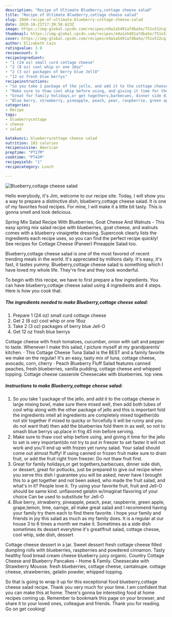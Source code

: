 ```yaml
---
description: "Recipe of Ultimate Blueberry,cottage cheese salad"
title: "Recipe of Ultimate Blueberry,cottage cheese salad"
slug: 2048-recipe-of-ultimate-blueberry-cottage-cheese-salad
date: 2020-10-21T17:39:58.623Z
image: https://img-global.cpcdn.com/recipes/e9a1a5491a7dba5e/751x532cq70/blueberrycottage-cheese-salad-recipe-main-photo.jpg
thumbnail: https://img-global.cpcdn.com/recipes/e9a1a5491a7dba5e/751x532cq70/blueberrycottage-cheese-salad-recipe-main-photo.jpg
cover: https://img-global.cpcdn.com/recipes/e9a1a5491a7dba5e/751x532cq70/blueberrycottage-cheese-salad-recipe-main-photo.jpg
author: Elizabeth Cain
ratingvalue: 3.9
reviewcount: 8
recipeingredient:
- "1 (24 oz) small curd cottage cheese"
- "2 (8 oz) cool whip or one 16oz"
- "2 (3 oz) packages of berry blue JellO"
- "12 oz fresh blue berrys"
recipeinstructions:
- "So you take 1 package of the jello, and add it to the cottage cheese in large mixing bowl, make sure there mixed well, then add both tubes of cool whip along with the other package of jello and this is important fold the ingredients intell all ingredients are completely mixed together(do not stir together if mixed to quicky or forcefully it will be runny and you do not want that) then add the blueberries fold them in as well, so not to smash blue berrys up.place in frig 45 min before serving."
- "Make sure to thaw cool whip before using, and giving it time for the jello to set is very important(do not try to put in freezer to set faster it will not work and you&#39;ll end up with frozen yet runny salad. Your salad should come out almost fluffy! If using canned or frozen fruit make sure to drain fruit, or add the fruit right from freezer. Do not thaw fruit first."
- "Great for family holidays,or get togethers,barbecues, dinner side dish, or dessert, great for potlucks, just be prepared to give out recipe when you serve this dish I guarantee you will be asked, never have I brought this to a get together and not been asked, who made the fruit salad, and what&#39;s in it? People love it. Try using your favorite fruit, fruit and Jell-O should be same kind. unflavored gelatin w/imaginat flavoring of your choice Can be used to substitute for Jell-O"
- "Blue berry, strwaberry, pineapple, peach, pear, raspberrie, green apple, grape,lemon, lime, oarnge, all make great salad and I recommend having your family try them each to find there favorite. I hope your family and friends in joy this salad as much as my family does. It is a regular at our house 3 to 6 times a month we make it. Sometimes as a side dish sometimes its dessert everytime it&#39;s great!fruit salad, cottage chesse, cool whip, side dish, dessert"
categories:
- Recipe
tags:
- blueberrycottage
- cheese
- salad

katakunci: blueberrycottage cheese salad 
nutrition: 183 calories
recipecuisine: American
preptime: "PT17M"
cooktime: "PT42M"
recipeyield: "1"
recipecategory: Lunch

---
```



![Blueberry,cottage cheese salad](https://img-global.cpcdn.com/recipes/e9a1a5491a7dba5e/751x532cq70/blueberrycottage-cheese-salad-recipe-main-photo.jpg)

Hello everybody, it's Jim, welcome to our recipe site. Today, I will show you a way to prepare a distinctive dish, blueberry,cottage cheese salad. It is one of my favorites food recipes. For mine, I will make it a little bit tasty. This is gonna smell and look delicious.

Spring Mix Salad Recipe With Blueberries, Goat Cheese And Walnuts - This easy spring mix salad recipe with blueberries, goat cheese, and walnuts comes with a blueberry vinaigrette dressing. Supercook clearly lists the ingredients each recipe uses, so you can find the perfect recipe quickly! See recipes for Cottage Cheese (Paneer) Pineapple Salad too.

Blueberry,cottage cheese salad is one of the most favored of recent trending meals in the world. It's appreciated by millions daily. It's easy, it's fast, it tastes yummy. Blueberry,cottage cheese salad is something which I have loved my whole life. They're fine and they look wonderful.


To begin with this recipe, we have to first prepare a few ingredients. You can have blueberry,cottage cheese salad using 4 ingredients and 4 steps. Here is how you cook that.

<!--inarticleads1-->

##### The ingredients needed to make Blueberry,cottage cheese salad:

1. Prepare 1 (24 oz) small curd cottage cheese
1. Get 2 (8 oz) cool whip or one 16oz
1. Take 2 (3 oz) packages of berry blue Jell-O
1. Get 12 oz fresh blue berrys


Cottage cheese with fresh tomatoes, cucumber, onion with salt and pepper to taste. Whenever I make this salad, I picture myself at my grandparents&#39; kitchen. · This Cottage Cheese Tuna Salad is the BEST and a family favorite we make on the regular! It&#39;s an easy, tasty mix of tuna, cottage cheese, avocado, corn, cherry · Peach Blueberry Fluff Salad features canned peaches, fresh blueberries, vanilla pudding, cottage cheese and whipped topping. Cottage cheese casserole Cheesecake with blueberries. top view. 

<!--inarticleads2-->

##### Instructions to make Blueberry,cottage cheese salad:

1. So you take 1 package of the jello, and add it to the cottage cheese in large mixing bowl, make sure there mixed well, then add both tubes of cool whip along with the other package of jello and this is important fold the ingredients intell all ingredients are completely mixed together(do not stir together if mixed to quicky or forcefully it will be runny and you do not want that) then add the blueberries fold them in as well, so not to smash blue berrys up.place in frig 45 min before serving.
1. Make sure to thaw cool whip before using, and giving it time for the jello to set is very important(do not try to put in freezer to set faster it will not work and you&#39;ll end up with frozen yet runny salad. Your salad should come out almost fluffy! If using canned or frozen fruit make sure to drain fruit, or add the fruit right from freezer. Do not thaw fruit first.
1. Great for family holidays,or get togethers,barbecues, dinner side dish, or dessert, great for potlucks, just be prepared to give out recipe when you serve this dish I guarantee you will be asked, never have I brought this to a get together and not been asked, who made the fruit salad, and what&#39;s in it? People love it. Try using your favorite fruit, fruit and Jell-O should be same kind. unflavored gelatin w/imaginat flavoring of your choice Can be used to substitute for Jell-O
1. Blue berry, strwaberry, pineapple, peach, pear, raspberrie, green apple, grape,lemon, lime, oarnge, all make great salad and I recommend having your family try them each to find there favorite. I hope your family and friends in joy this salad as much as my family does. It is a regular at our house 3 to 6 times a month we make it. Sometimes as a side dish sometimes its dessert everytime it&#39;s great!fruit salad, cottage chesse, cool whip, side dish, dessert


Cottage cheese dessert in a jar. Sweet dessert fresh cottage cheese filled dumpling rolls with blueberries, raspberries and powdered cinnamon. Tasty healthy food bread cream cheese blueberry juicy organic. Country Cottage Cheese and Blueberry Pancakes - Home &amp; Family. Cheesecake with Strawberry Mousse. fresh blueberries, cottage cheese, cantaloupe. cottage cheese, strawberries, gelatin powder, whipped topping. 

So that is going to wrap it up for this exceptional food blueberry,cottage cheese salad recipe. Thank you very much for your time. I am confident that you can make this at home. There's gonna be interesting food at home recipes coming up. Remember to bookmark this page on your browser, and share it to your loved ones, colleague and friends. Thank you for reading. Go on get cooking!
